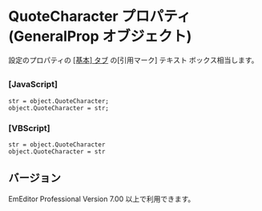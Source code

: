 # QuoteCharacter プロパティ (GeneralProp オブジェクト)

設定のプロパティの [\[基本\] タブ](../../dlg/properties/general/index) の\[引用マーク\] テキスト ボックス相当します。

## 

### \[JavaScript\]

```
str = object.QuoteCharacter;
object.QuoteCharacter = str;
```

### \[VBScript\]

```
str = object.QuoteCharacter
object.QuoteCharacter = str
```

## バージョン

EmEditor Professional Version 7.00 以上で利用できます。
